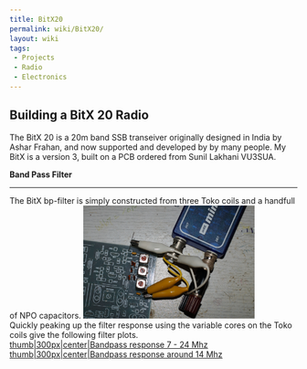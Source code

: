```yaml
---
title: BitX20
permalink: wiki/BitX20/
layout: wiki
tags:
 - Projects
 - Radio
 - Electronics
---
```


Building a BitX 20 Radio
------------------------

The BitX 20 is a 20m band SSB transeiver originally designed in India by
Ashar Frahan, and now supported and developed by by many people. My BitX
is a version 3, built on a PCB ordered from Sunil Lakhani VU3SUA.

**Band Pass Filter**

------------------------------------------------------------------------

The BitX bp-filter is simply constructed from three Toko coils and a
handfull of NPO capacitors.
<img src="Bp-filter_001.jpg" title="fig:Bandpass filter under test" alt="Bandpass filter under test" width="300" />  
Quickly peaking up the filter response using the variable cores on the
Toko coils give the following filter plots.  
[thumb|300px|center|Bandpass response 7 - 24
Mhz](image:20m-bp-filter-full.png "wikilink")
[thumb|300px|center|Bandpass response around 14
Mhz](image:20m-bp-filter.png "wikilink")
